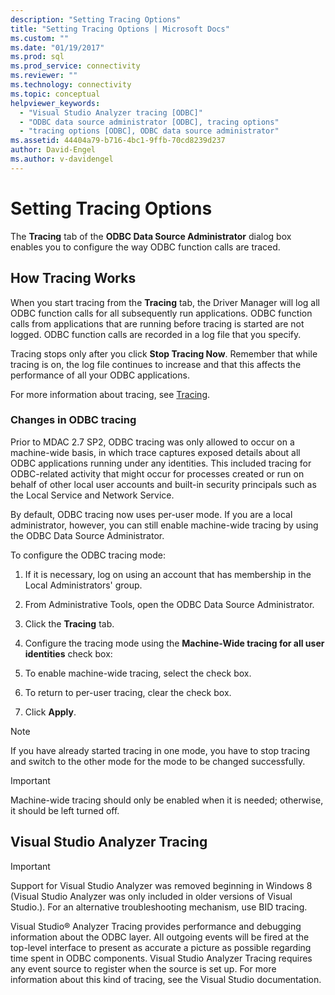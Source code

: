 ```yaml
---
description: "Setting Tracing Options"
title: "Setting Tracing Options | Microsoft Docs"
ms.custom: ""
ms.date: "01/19/2017"
ms.prod: sql
ms.prod_service: connectivity
ms.reviewer: ""
ms.technology: connectivity
ms.topic: conceptual
helpviewer_keywords: 
  - "Visual Studio Analyzer tracing [ODBC]"
  - "ODBC data source administrator [ODBC], tracing options"
  - "tracing options [ODBC], ODBC data source administrator"
ms.assetid: 44404a79-b716-4bc1-9ffb-70cd8239d237
author: David-Engel
ms.author: v-davidengel
---
```

# Setting Tracing Options
The **Tracing** tab of the **ODBC Data Source Administrator** dialog box enables you to configure the way ODBC function calls are traced.  
  
## How Tracing Works  
 When you start tracing from the **Tracing** tab, the Driver Manager will log all ODBC function calls for all subsequently run applications. ODBC function calls from applications that are running before tracing is started are not logged. ODBC function calls are recorded in a log file that you specify.  
  
 Tracing stops only after you click **Stop Tracing Now**. Remember that while tracing is on, the log file continues to increase and that this affects the performance of all your ODBC applications.  
  
 For more information about tracing, see [Tracing](../../odbc/reference/develop-app/tracing.md).  
  
### Changes in ODBC tracing  
 Prior to MDAC 2.7 SP2, ODBC tracing was only allowed to occur on a machine-wide basis, in which trace captures exposed details about all ODBC applications running under any identities. This included tracing for ODBC-related activity that might occur for processes created or run on behalf of other local user accounts and built-in security principals such as the Local Service and Network Service.  
  
 By default, ODBC tracing now uses per-user mode. If you are a local administrator, however, you can still enable machine-wide tracing by using the ODBC Data Source Administrator.  
  
 To configure the ODBC tracing mode:  
  
1.  If it is necessary, log on using an account that has membership in the Local Administrators' group.  
  
2.  From Administrative Tools, open the ODBC Data Source Administrator.  
  
3.  Click the **Tracing** tab.  
  
4.  Configure the tracing mode using the **Machine-Wide tracing for all user identities** check box:  
  
5.  To enable machine-wide tracing, select the check box.  
  
6.  To return to per-user tracing, clear the check box.  
  
7.  Click **Apply**.  
  
> [!NOTE]  
>  If you have already started tracing in one mode, you have to stop tracing and switch to the other mode for the mode to be changed successfully.  
  
> [!IMPORTANT]  
>  Machine-wide tracing should only be enabled when it is needed; otherwise, it should be left turned off.  
  
## Visual Studio Analyzer Tracing  
  
> [!IMPORTANT]  
>  Support for Visual Studio Analyzer was removed beginning in Windows 8 (Visual Studio Analyzer was only included in older versions of Visual Studio.). For an alternative troubleshooting mechanism, use BID tracing.  
  
 Visual Studio® Analyzer Tracing provides performance and debugging information about the ODBC layer. All outgoing events will be fired at the top-level interface to present as accurate a picture as possible regarding time spent in ODBC components. Visual Studio Analyzer Tracing requires any event source to register when the source is set up. For more information about this kind of tracing, see the Visual Studio documentation.
